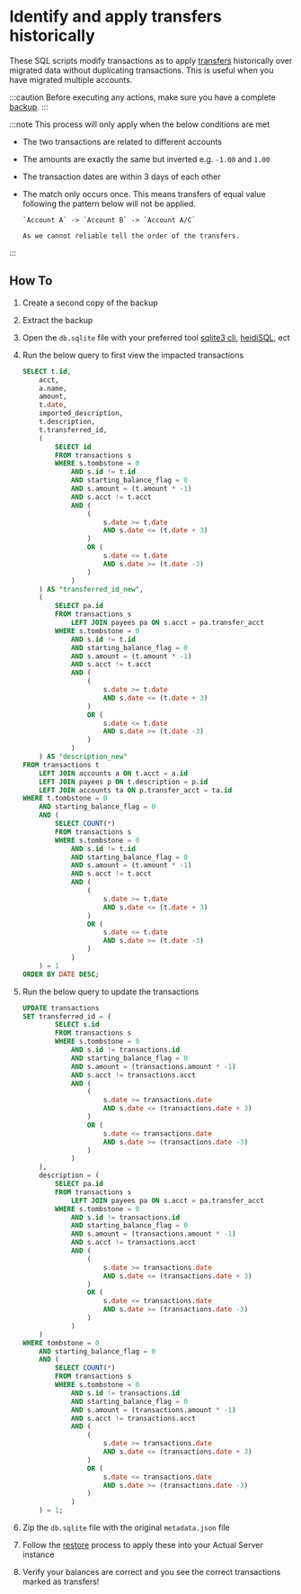 # Identify and apply transfers historically

These SQL scripts modify transactions as to apply [transfers](docs/Accounts/transfers.md) historically over migrated data without duplicating transactions. This is useful when you have migrated multiple accounts.

:::caution
Before executing any actions, make sure you have a complete [backup](docs\Backup-Restore\Backups.md).
:::

:::note
This process will only apply when the below conditions are met

- The two transactions are related to different accounts
- The amounts are exactly the same but inverted e.g. `-1.00` and `1.00`
- The transaction dates are within 3 days of each other

- The match only occurs once. This means transfers of equal value following the pattern below will not be applied.

      `Account A` -> `Account B` -> `Account A/C`

      As we cannot reliable tell the order of the transfers.

:::

## How To

1. Create a second copy of the backup
2. Extract the backup
3. Open the `db.sqlite` file with your preferred tool [sqlite3 cli](https://www.sqlite.org/cli.html), [heidiSQL](https://www.heidisql.com/), ect
4. Run the below query to first view the impacted transactions

   ```sql
   SELECT t.id,
       acct,
       a.name,
       amount,
       t.date,
       imported_description,
       t.description,
       t.transferred_id,
       (
           SELECT id
           FROM transactions s
           WHERE s.tombstone = 0
               AND s.id != t.id
               AND starting_balance_flag = 0
               AND s.amount = (t.amount * -1)
               AND s.acct != t.acct
               AND (
                   (
                       s.date >= t.date
                       AND s.date <= (t.date + 3)
                   )
                   OR (
                       s.date <= t.date
                       AND s.date >= (t.date -3)
                   )
               )
       ) AS "transferred_id_new",
       (
           SELECT pa.id
           FROM transactions s
               LEFT JOIN payees pa ON s.acct = pa.transfer_acct
           WHERE s.tombstone = 0
               AND s.id != t.id
               AND starting_balance_flag = 0
               AND s.amount = (t.amount * -1)
               AND s.acct != t.acct
               AND (
                   (
                       s.date >= t.date
                       AND s.date <= (t.date + 3)
                   )
                   OR (
                       s.date <= t.date
                       AND s.date >= (t.date -3)
                   )
               )
       ) AS "description_new"
   FROM transactions t
       LEFT JOIN accounts a ON t.acct = a.id
       LEFT JOIN payees p ON t.description = p.id
       LEFT JOIN accounts ta ON p.transfer_acct = ta.id
   WHERE t.tombstone = 0
       AND starting_balance_flag = 0
       AND (
           SELECT COUNT(*)
           FROM transactions s
           WHERE s.tombstone = 0
               AND s.id != t.id
               AND starting_balance_flag = 0
               AND s.amount = (t.amount * -1)
               AND s.acct != t.acct
               AND (
                   (
                       s.date >= t.date
                       AND s.date <= (t.date + 3)
                   )
                   OR (
                       s.date <= t.date
                       AND s.date >= (t.date -3)
                   )
               )
       ) = 1
   ORDER BY DATE DESC;
   ```

5. Run the below query to update the transactions

   ```sql
   UPDATE transactions
   SET transferred_id = (
           SELECT s.id
           FROM transactions s
           WHERE s.tombstone = 0
               AND s.id != transactions.id
               AND starting_balance_flag = 0
               AND s.amount = (transactions.amount * -1)
               AND s.acct != transactions.acct
               AND (
                   (
                       s.date >= transactions.date
                       AND s.date <= (transactions.date + 3)
                   )
                   OR (
                       s.date <= transactions.date
                       AND s.date >= (transactions.date -3)
                   )
               )
       ),
       description = (
           SELECT pa.id
           FROM transactions s
               LEFT JOIN payees pa ON s.acct = pa.transfer_acct
           WHERE s.tombstone = 0
               AND s.id != transactions.id
               AND starting_balance_flag = 0
               AND s.amount = (transactions.amount * -1)
               AND s.acct != transactions.acct
               AND (
                   (
                       s.date >= transactions.date
                       AND s.date <= (transactions.date + 3)
                   )
                   OR (
                       s.date <= transactions.date
                       AND s.date >= (transactions.date -3)
                   )
               )
       )
   WHERE tombstone = 0
       AND starting_balance_flag = 0
       AND (
           SELECT COUNT(*)
           FROM transactions s
           WHERE s.tombstone = 0
               AND s.id != transactions.id
               AND starting_balance_flag = 0
               AND s.amount = (transactions.amount * -1)
               AND s.acct != transactions.acct
               AND (
                   (
                       s.date >= transactions.date
                       AND s.date <= (transactions.date + 3)
                   )
                   OR (
                       s.date <= transactions.date
                       AND s.date >= (transactions.date -3)
                   )
               )
       ) = 1;
   ```

6. Zip the `db.sqlite` file with the original `metadata.json` file
7. Follow the [restore](docs\Backup-Restore\Restore.md) process to apply these into your Actual Server instance
8. Verify your balances are correct and you see the correct transactions marked as transfers!
